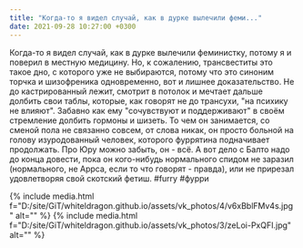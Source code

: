 ```yaml
---
title: "Когда-то я видел случай, как в дурке вылечили феми..."
date: 2021-09-28 10:27:00 +0300
---
```


Когда-то я видел случай, как в дурке вылечили феминистку, потому я и поверил в местную медицину.
Но, к сожалению, трансвеститы это такое дно, с которого уже не выбираются, потому что это синоним торчка и шизофреника одновременно, вот и лишнее доказательство. Не до кастрированный лежит, смотрит в потолок и мечтает дальше долбить свои таблы, которые, как говорят не до трансухи, "на психику не влияют". Забавно как ему "сочувствуют и поддерживают" в своём стремление долбить гормоны и шизеть. То чем он занимается, со сменой пола не связанно совсем, от слова никак, он просто больной на голову изуродованный человек, которого фуррятина подначивает продолжать.
Про Юру можно забыть, он - всё. А вот дело с Балто надо до конца довести, пока он кого-нибудь нормального спидом не заразил (нормального, не Аррса, если то что говорят - правда), или не прирезал удовлетворяя свой скотский фетиш.
#furry #фурри


{% include media.html f="D:/site/GiT/whiteldragon.github.io/assets/vk_photos/4/v6xBblFMv4s.jpg" alt="" %}
{% include media.html f="D:/site/GiT/whiteldragon.github.io/assets/vk_photos/3/zeLoi-PxQFI.jpg" alt="" %}
